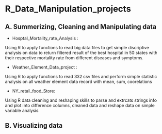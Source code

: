 # R_Data_Manipulation_projects

## A. Summerizing, Cleaning and Manipulating data

* Hosptal_Mortality_rate_Analysis : 

Using R to apply functions to read big data files to get simple discriptive analysis on data to return filtered result of the best hospital in 50 states with their respective mortality rate from different diseases and symptoms. 

* Weather_Element_Data_project : 

Using R to apply functions to read 332 csv files and perform simple statistic analysis on all weather element data record with mean, sum, coorelations

* NY_retail_food_Store:

Using R data cleaning and reshaping skills to parse and extrcats strings info and plot into difference columns, cleaned data and reshape data on simple variable analysis

## B. Visualizing data
